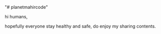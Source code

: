 "# planetmahircode" 

hi humans,

hopefully everyone stay healthy and safe, do enjoy my sharing contents. 
